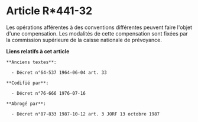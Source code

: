 # Article R*441-32

Les opérations afférentes à des conventions différentes peuvent faire l'objet d'une compensation. Les modalités de cette
compensation sont fixées par la commission supérieure de la caisse nationale de prévoyance.

**Liens relatifs à cet article**

	**Anciens textes**:

	  - Décret n°64-537 1964-06-04 art. 33

	**Codifié par**:

	  - Décret n°76-666 1976-07-16

	**Abrogé par**:

	  - Décret n°87-833 1987-10-12 art. 3 JORF 13 octobre 1987
